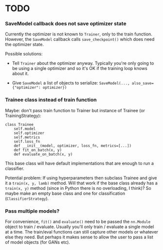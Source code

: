 # TODO

### SaveModel callback does not save optimizer state

Currently the optimizer is not known to `Trainer`, only to the train function. However, the `SaveModel` callback calls `save_checkpoint()` which does need the optimizer state.

Possible solutions:

- Tell `Trainer` about the optimizer anyway. Typically you're only going to be using a single optimizer and so it's OK if the training loop knows about it.

- Give `SaveModel` a list of objects to serialize: `SaveModel(..., also_save={"optimizer": optimizer})`

### Trainee class instead of train function

Maybe: don't pass train function to Trainer but instance of Trainee (or TrainingStrategy):

```
class Trainee
    self.model
    self.optimizer
    self.metrics
    self.loss_fn
    def __init__(model, optimizer, loss_fn, metrics=[...])
    def fit_on_batch(x, y)
    def evaluate_on_batch(x, y)
```

This base class will have default implementations that are enough to run a classifier.

Potential problem: If using hyperparameters then subclass Trainee and give it a `train(x, y, lamb)` method. Will that work if the base class already has a `train(x, y)` method (since in Python there is no overloading, I think)? So maybe make an empty base class and one for classification (`ClassifierStrategy`).

### Pass multiple models?

For convenience, `fit()` and `evaluate()` need to be passed the `nn.Module` object to train / evaluate. Usually you'll only train / evaluate a single model at a time. The train/eval functions can still capture other models or whatever else they need. But perhaps it makes sense to allow the user to pass a list of model objects (for GANs etc).
